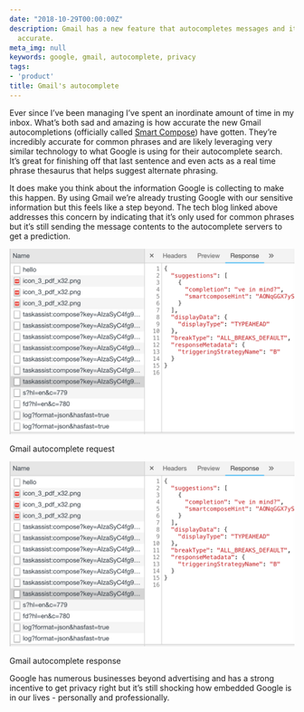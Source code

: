 ```yaml
---
date: "2018-10-29T00:00:00Z"
description: Gmail has a new feature that autocompletes messages and it's surprisingly
  accurate.
meta_img: null
keywords: google, gmail, autocomplete, privacy
tags:
- 'product'
title: Gmail's autocomplete
---
```


Ever since I’ve been managing I’ve spent an inordinate amount of time in my inbox. What’s both sad and amazing is how accurate the new Gmail autocompletions (officially called [Smart Compose](https://ai.googleblog.com/2018/05/smart-compose-using-neural-networks-to.html)) have gotten. They’re incredibly accurate for common phrases and are likely leveraging very similar technology to what Google is using for their autocomplete search. It’s great for finishing off that last sentence and even acts as a real time phrase thesaurus that helps suggest alternate phrasing.

It does make you think about the information Google is collecting to make this happen. By using Gmail we’re already trusting Google with our sensitive information but this feels like a step beyond. The tech blog linked above addresses this concern by indicating that it’s only used for common phrases but it’s still sending the message contents to the autocomplete servers to get a prediction.

<img src="/image/gmail-autocomplete-response.png" alt="Gmail autocomplete response" data-width="1070" data-height="696" data-layout="responsive" />
<p class="caption">Gmail autocomplete request</p>

<img src="/image/gmail-autocomplete-response.png" alt="Gmail autocomplete response" data-width="1070" data-height="696" data-layout="responsive" />
<p class="caption">Gmail autocomplete response</p>

Google has numerous businesses beyond advertising and has a strong incentive to get privacy right but it’s still shocking how embedded Google is in our lives - personally and professionally.

